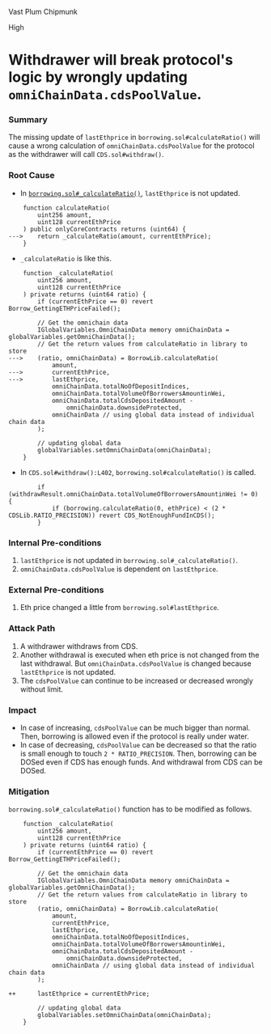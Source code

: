 Vast Plum Chipmunk

High

# Withdrawer will break protocol's logic by wrongly updating `omniChainData.cdsPoolValue`.


### Summary

The missing update of `lastEthprice` in `borrowing.sol#calculateRatio()` will cause a wrong calculation of `omniChainData.cdsPoolValue` for the protocol as the withdrawer will call `CDS.sol#withdraw()`.

### Root Cause

- In [`borrowing.sol#_calculateRatio()`](https://github.com/sherlock-audit/2024-11-autonomint/blob/main/Blockchain/Blockchian/contracts/Core_logic/borrowing.sol#L486-L508), `lastEthprice` is not updated.

```solidity
    function calculateRatio(
        uint256 amount,
        uint128 currentEthPrice
    ) public onlyCoreContracts returns (uint64) {
--->    return _calculateRatio(amount, currentEthPrice);
    }
```

- `_calculateRatio` is like this.

```solidity
    function _calculateRatio(
        uint256 amount,
        uint128 currentEthPrice
    ) private returns (uint64 ratio) {
        if (currentEthPrice == 0) revert Borrow_GettingETHPriceFailed();

        // Get the omnichain data
        IGlobalVariables.OmniChainData memory omniChainData = globalVariables.getOmniChainData();
        // Get the return values from calculateRatio in library to store
--->    (ratio, omniChainData) = BorrowLib.calculateRatio(
            amount,
--->        currentEthPrice,
--->        lastEthprice,
            omniChainData.totalNoOfDepositIndices,
            omniChainData.totalVolumeOfBorrowersAmountinWei,
            omniChainData.totalCdsDepositedAmount -
                omniChainData.downsideProtected,
            omniChainData // using global data instead of individual chain data
        );

        // updating global data
        globalVariables.setOmniChainData(omniChainData);
    }
```

- In `CDS.sol#withdraw():L402`, `borrowing.sol#calculateRatio()` is called.

```solidity
        if (withdrawResult.omniChainData.totalVolumeOfBorrowersAmountinWei != 0) {
            if (borrowing.calculateRatio(0, ethPrice) < (2 * CDSLib.RATIO_PRECISION)) revert CDS_NotEnoughFundInCDS();
        }
```

### Internal Pre-conditions

1. `lastEthprice` is not updated in `borrowing.sol#_calculateRatio()`.
2. `omniChainData.cdsPoolValue` is dependent on `lastEthprice`.

### External Pre-conditions

1. Eth price changed a little from `borrowing.sol#lastEthprice`.

### Attack Path

1. A withdrawer withdraws from CDS.
2. Another withdrawal is executed when eth price is not changed from the last withdrawal. But `omniChainData.cdsPoolValue` is changed because `lastEthprice` is not updated.
3. The `cdsPoolValue` can continue to be increased or decreased wrongly without limit.

### Impact

- In case of increasing, `cdsPoolValue` can be much bigger than normal. Then, borrowing is allowed even if the protocol is really under water.
- In case of decreasing, `cdsPoolValue` can be decreased so that the ratio is small enough to touch `2 * RATIO_PRECISION`. Then, borrowing can be DOSed even if CDS has enough funds. And withdrawal from CDS can be DOSed.

### Mitigation

`borrowing.sol#_calculateRatio()` function has to be modified as follows.

```solidity
    function _calculateRatio(
        uint256 amount,
        uint128 currentEthPrice
    ) private returns (uint64 ratio) {
        if (currentEthPrice == 0) revert Borrow_GettingETHPriceFailed();

        // Get the omnichain data
        IGlobalVariables.OmniChainData memory omniChainData = globalVariables.getOmniChainData();
        // Get the return values from calculateRatio in library to store
        (ratio, omniChainData) = BorrowLib.calculateRatio(
            amount,
            currentEthPrice,
            lastEthprice,
            omniChainData.totalNoOfDepositIndices,
            omniChainData.totalVolumeOfBorrowersAmountinWei,
            omniChainData.totalCdsDepositedAmount -
                omniChainData.downsideProtected,
            omniChainData // using global data instead of individual chain data
        );

++      lastEthprice = currentEthPrice;

        // updating global data
        globalVariables.setOmniChainData(omniChainData);
    }
```
